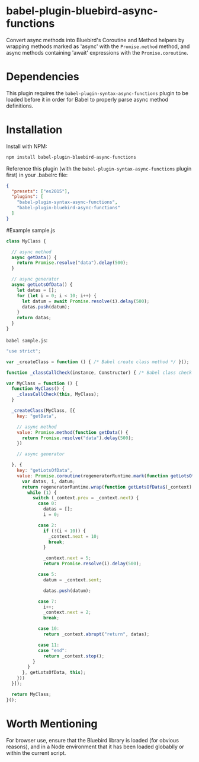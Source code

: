 # babel-plugin-bluebird-async-functions
Convert async methods into Bluebird's Coroutine and Method helpers by wrapping methods marked as 'async' with the ```Promise.method``` method, and async methods  containing 'await' expressions with the ```Promise.coroutine```.

# Dependencies
This plugin requires the `babel-plugin-syntax-async-functions` plugin to be loaded before it in order for Babel to properly parse async method definitions.

# Installation

Install with NPM:
```bash
npm install babel-plugin-bluebird-async-functions
```

Reference this plugin (with the `babel-plugin-syntax-async-functions` plugin first) in your .babelrc file:
```json
{
  "presets": ["es2015"],
  "plugins": [
    "babel-plugin-syntax-async-functions",
    "babel-plugin-bluebird-async-functions"
  ]
}
```

#Example
sample.js
```javascript
class MyClass {

  // async method
  async getData() {  
    return Promise.resolve("data").delay(500);
  }

  // async generator
  async getLotsOfData() {
    let datas = [];
    for (let i = 0; i < 10; i++) {
      let datum = await Promise.resolve(i).delay(500);
      datas.push(datum);
    }
    return datas;
  }
}
```

`babel sample.js`:

```javascript
"use strict";

var _createClass = function () { /* Babel create class method */ }();

function _classCallCheck(instance, Constructor) { /* Babel class check stuff */ }

var MyClass = function () {
  function MyClass() {
    _classCallCheck(this, MyClass);
  }

  _createClass(MyClass, [{
    key: "getData",

    // async method
    value: Promise.method(function getData() {
      return Promise.resolve("data").delay(500);
    })

    // async generator

  }, {
    key: "getLotsOfData",
    value: Promise.coroutine(regeneratorRuntime.mark(function getLotsOfData() {
      var datas, i, datum;
      return regeneratorRuntime.wrap(function getLotsOfData$(_context) {
        while (1) {
          switch (_context.prev = _context.next) {
            case 0:
              datas = [];
              i = 0;

            case 2:
              if (!(i < 10)) {
                _context.next = 10;
                break;
              }

              _context.next = 5;
              return Promise.resolve(i).delay(500);

            case 5:
              datum = _context.sent;

              datas.push(datum);

            case 7:
              i++;
              _context.next = 2;
              break;

            case 10:
              return _context.abrupt("return", datas);

            case 11:
            case "end":
              return _context.stop();
          }
        }
      }, getLotsOfData, this);
    }))
  }]);

  return MyClass;
}();
```

# Worth Mentioning

For browser use, ensure that the Bluebird library is loaded (for obvious reasons), and in a Node environment that it has been loaded globablly or within the current script.
